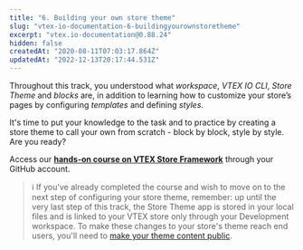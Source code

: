 ```yaml
---
title: "6. Building your own store theme"
slug: "vtex-io-documentation-6-buildingyourownstoretheme"
excerpt: "vtex.io-documentation@0.88.24"
hidden: false
createdAt: "2020-08-11T07:03:17.864Z"
updatedAt: "2022-12-13T20:17:44.531Z"
---
```

Throughout this track, you understood what *workspace*, *VTEX IO CLI*, *Store Theme* and *blocks* are, in addition to learning how to customize your store’s pages by configuring *templates* and defining *styles*.

It's time to put your knowledge to the task and to practice by creating a store theme to call your own from scratch - block by block, style by style. Are you ready?

Access our [**hands-on course on VTEX Store Framework**](http://lab.github.com/vtex-trainings/store-framework) through your GitHub account.

>ℹ️ If you've already completed the course and wish to move on to the next step of configuring your store theme, remember: up until the very last step of this track, the Store Theme app is stored in your local files and is linked to your VTEX store only through your Development workspace. To make these changes to your store's theme reach end users, you'll need to [make your theme content public](https://developers.vtex.com/vtex-developer-docs/docs/vtex-io-documentation-making-your-theme-content-public/).
